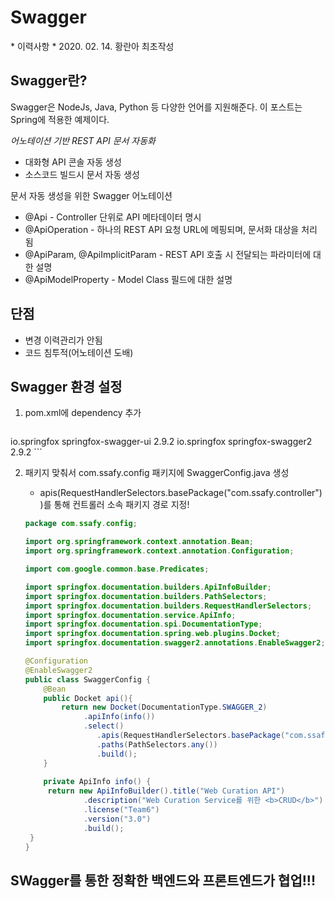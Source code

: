 # Swagger

 \* 이력사항
 \* 2020. 02. 14. 황란아 최초작성



## Swagger란?

Swagger은 NodeJs, Java, Python 등 다양한 언어를 지원해준다. 이 포스트는 Spring에 적용한 예제이다.

*어노테이션 기반 REST API 문서 자동화*

- 대화형 API 콘솔 자동 생성
- 소스코드 빌드시 문서 자동 생성

문서 자동 생성을 위한 Swagger 어노테이션

- @Api - Controller 단위로 API 메타데이터 명시
- @ApiOperation - 하나의 REST API 요청 URL에 메핑되며, 문서화 대상을 처리 됨
- @ApiParam, @ApiImplicitParam - REST API 호출 시 전달되는 파라미터에 대한 설명
- @ApiModelProperty - Model Class 필드에 대한 설명

## 단점

- 변경 이력관리가 안됨
- 코드 침투적(어노테이션 도배)



## Swagger 환경 설정

1. pom.xml에 dependency 추가

   ```
<dependency>
   			<groupId>io.springfox</groupId>
   			<artifactId>springfox-swagger-ui</artifactId>
   			<version>2.9.2</version>
   </dependency>
   
   <dependency>
   			<groupId>io.springfox</groupId>
   			<artifactId>springfox-swagger2</artifactId>
   			<version>2.9.2</version>
   </dependency>
   ```
   
   
   
2. 패키지 맞춰서 com.ssafy.config 패키지에 SwaggerConfig.java 생성

   - apis(RequestHandlerSelectors.basePackage("com.ssafy.controller"))를 통해 컨트롤러 소속 패키지 경로 지정!

   ```java
   package com.ssafy.config;
   
   import org.springframework.context.annotation.Bean;
   import org.springframework.context.annotation.Configuration;
   
   import com.google.common.base.Predicates;
   
   import springfox.documentation.builders.ApiInfoBuilder;
   import springfox.documentation.builders.PathSelectors;
   import springfox.documentation.builders.RequestHandlerSelectors;
   import springfox.documentation.service.ApiInfo;
   import springfox.documentation.spi.DocumentationType;
   import springfox.documentation.spring.web.plugins.Docket;
   import springfox.documentation.swagger2.annotations.EnableSwagger2;
   
   @Configuration
   @EnableSwagger2
   public class SwaggerConfig {
       @Bean
       public Docket api(){
           return new Docket(DocumentationType.SWAGGER_2)
           		.apiInfo(info())
           		.select()
                   .apis(RequestHandlerSelectors.basePackage("com.ssafy.controller"))
                   .paths(PathSelectors.any())
                   .build();
       }
       
       private ApiInfo info() {
   		return new ApiInfoBuilder().title("Web Curation API")
   				.description("Web Curation Service를 위한 <b>CRUD</b>")
   				.license("Team6")
   				.version("3.0")
   				.build();
   	}
   }
   ```



## SWagger를 통한 정확한 백엔드와 프론트엔드가 협업!!!